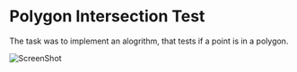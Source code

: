 # Polygon Intersection Test
The task was to implement an alogrithm, that tests if a point is in a polygon. 

![ScreenShot](https://raw.github.com/ccaspers/college-practices/master/gencg/PolygonIntersectionTest/assets/screenshot.png)